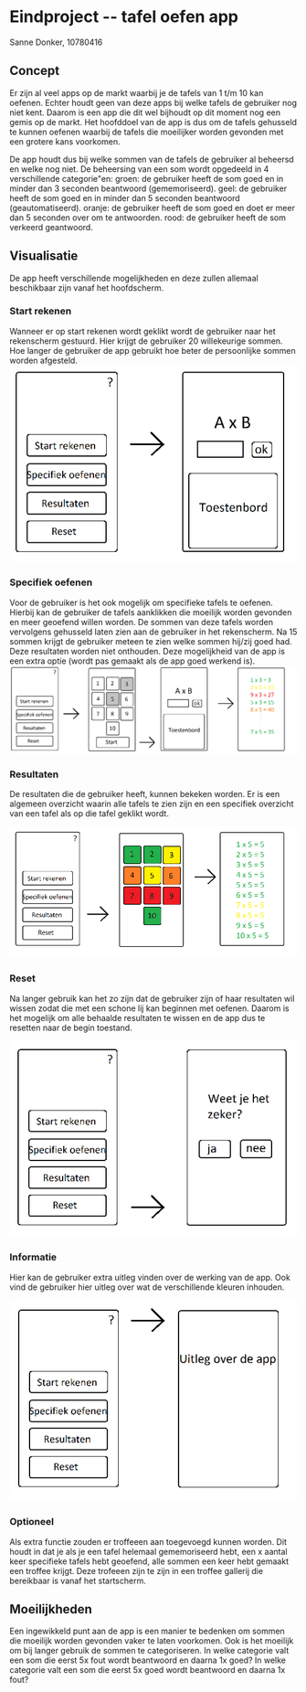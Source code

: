 # Eindproject -- tafel oefen app
Sanne Donker, 10780416

## Concept
Er zijn al veel apps op de markt waarbij je de tafels van 1 t/m 10 kan oefenen. Echter houdt geen van deze apps bij welke tafels de gebruiker nog niet kent. Daarom is een app die dit wel bijhoudt op dit moment nog een gemis op de markt.
Het hoofddoel van de app is dus om de tafels gehusseld te kunnen oefenen waarbij de tafels die moeilijker worden gevonden met een grotere kans voorkomen.

De app houdt dus bij welke sommen van de tafels de gebruiker al beheersd en welke nog niet. De beheersing van een som wordt opgedeeld in 4 verschillende categorie\"en:
groen: de gebruiker heeft de som goed en in minder dan 3 seconden beantwoord (gememoriseerd).
geel: de gebruiker heeft de som goed en in minder dan 5 seconden beantwoord (geautomatiseerd).
oranje: de gebruiker heeft de som goed en doet er meer dan 5 seconden over om te antwoorden.
rood: de gebruiker heeft de som verkeerd geantwoord.

## Visualisatie
De app heeft verschillende mogelijkheden en deze zullen allemaal beschikbaar zijn vanaf het hoofdscherm.

### Start rekenen
Wanneer er op start rekenen wordt geklikt wordt de gebruiker naar het rekenscherm gestuurd. Hier krijgt de gebruiker 20 willekeurige sommen. Hoe langer de gebruiker de app gebruikt hoe beter de persoonlijke sommen worden afgesteld.
![alt text](https://github.com/sannedonker/mprog-final-project/blob/master/doc/scherm1.png)

### Specifiek oefenen
Voor de gebruiker is het ook mogelijk om specifieke tafels te oefenen. Hierbij kan de gebruiker de tafels aanklikken die moeilijk worden gevonden en meer geoefend willen worden. De sommen van deze tafels worden vervolgens gehusseld laten zien aan de gebruiker in het rekenscherm. Na 15 sommen krijgt de gebruiker meteen te zien welke sommen hij/zij goed had. Deze resultaten worden niet onthouden. Deze mogelijkheid van de app is een extra optie (wordt pas gemaakt als de app goed werkend is).
![alt text](https://github.com/sannedonker/mprog-final-project/blob/master/doc/scherm2.png)

### Resultaten
De resultaten die de gebruiker heeft, kunnen bekeken worden. Er is een algemeen overzicht waarin alle tafels te zien zijn en een specifiek overzicht van een tafel als op die tafel geklikt wordt.

![alt text](https://github.com/sannedonker/mprog-final-project/blob/master/doc/scherm3.png)

### Reset
Na langer gebruik kan het zo zijn dat de gebruiker zijn of haar resultaten wil wissen zodat die met een schone lij kan beginnen met oefenen. Daarom is het mogelijk om alle behaalde resultaten te wissen en de app dus te resetten naar de begin toestand.


![alt text](https://github.com/sannedonker/mprog-final-project/blob/master/doc/scherm4.png)

### Informatie
Hier kan de gebruiker extra uitleg vinden over de werking van de app. Ook vind de gebruiker hier uitleg over wat de verschillende kleuren inhouden.

![alt text](https://github.com/sannedonker/mprog-final-project/blob/master/doc/scherm5.png)

### Optioneel
Als extra functie zouden er troffeeen aan toegevoegd kunnen worden. Dit houdt in dat je als je een tafel helemaal gememoriseerd hebt, een x aantal keer specifieke tafels hebt geoefend, alle sommen een keer hebt gemaakt een troffee krijgt. Deze trofeeen zijn te zijn in een troffee gallerij die bereikbaar is vanaf het startscherm.

## Moeilijkheden
Een ingewikkeld punt aan de app is een manier te bedenken om sommen die moeilijk worden gevonden vaker te laten voorkomen. Ook is het moeilijk om bij langer gebruik de sommen te categoriseren. In welke categorie valt een som die eerst 5x fout wordt beantwoord en daarna 1x goed? In welke categorie valt een som die eerst 5x goed wordt beantwoord en daarna 1x fout?
